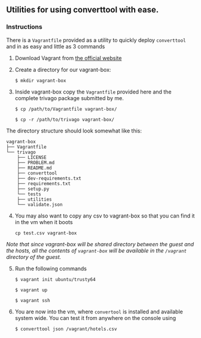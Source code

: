 ## Utilities for using converttool with ease.

### Instructions

There is a `Vagrantfile` provided as a utility to quickly deploy `converttool` and in as easy and little as 3 commands

1. Download Vagrant from [the official website](https://www.vagrantup.com/downloads.html)

2. Create a directory for our vagrant-box:

	`$ mkdir vagrant-box`

3. Inside vagrant-box copy the `Vagrantfile` provided here and the complete trivago package submitted by me. 

	`$ cp /path/to/Vagrantfile vagrant-box/`
	
	`$ cp -r /path/to/trivago vagrant-box/`

The directory structure should look somewhat like this:
```
vagrant-box
├── Vagrantfile
└── trivago
    ├── LICENSE
    ├── PROBLEM.md
    ├── README.md
    ├── converttool
    ├── dev-requirements.txt
    ├── requirements.txt
    ├── setup.py
    └── tests
    ├── utilities
    └── validate.json
```

4. You may also want to copy any csv to vagrant-box so that you can find it in the vm when it boots

	`cp test.csv vagrant-box`
	
*Note that since vagrant-box will be shared directory between the guest and the hosts, all the contents of `vagrant-box` will be available in the `/vagrant` directory of the guest.* 

5. Run the following commands 

	`$ vagrant init ubuntu/trusty64`
	
	`$ vagrant up`
	
	`$ vagrant ssh`

6. You are now into the vm, where `convertool` is installed and available system wide. You can test it from anywhere on the console using

	`$ converttool json /vagrant/hotels.csv`

